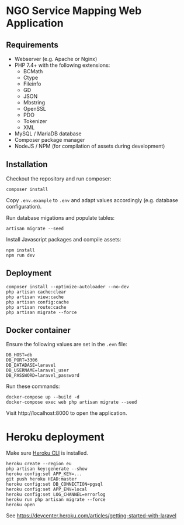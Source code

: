 # NGO Service Mapping Web Application

## Requirements

* Webserver (e.g. Apache or Nginx)
* PHP 7.4+ with the following extensions:
  * BCMath
  * Ctype
  * Fileinfo
  * GD
  * JSON
  * Mbstring
  * OpenSSL
  * PDO
  * Tokenizer
  * XML
* MySQL / MariaDB database
* Composer package manager
* NodeJS / NPM (for compilation of assets during development)

## Installation

Checkout the repository and run composer:

    composer install

Copy `.env.example` to `.env` and adapt values accordingly (e.g. database configuration).

Run database migations and populate tables:

    artisan migrate --seed

Install Javascript packages and compile assets:

    npm install
    npm run dev

## Deployment

    composer install --optimize-autoloader --no-dev
    php artisan cache:clear
    php artisan view:cache
    php artisan config:cache
    php artisan route:cache
    php artisan migrate --force

## Docker container

Ensure the following values are set in the `.evn` file:

    DB_HOST=db
    DB_PORT=3306
    DB_DATABASE=laravel
    DB_USERNAME=laravel_user
    DB_PASSWORD=laravel_password

Run these commands:

    docker-compose up --build -d
    docker-compose exec web php artisan migrate --seed

Visit http://localhost:8000 to open the application.

# Heroku deployment

Make sure [Heroku CLI](https://devcenter.heroku.com/articles/heroku-cli) is installed.

    heroku create --region eu
    php artisan key:generate --show
    heroku config:set APP_KEY=...
    git push heroku HEAD:master
    heroku config:set DB_CONNECTION=pgsql
    heroku config:set APP_ENV=local
    heroku config:set LOG_CHANNEL=errorlog
    heroku run php artisan migrate --force
    heroku open

See https://devcenter.heroku.com/articles/getting-started-with-laravel
